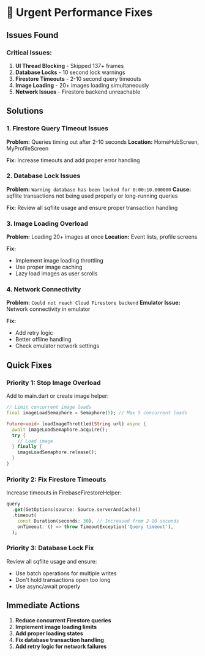 # 🚨 Urgent Performance Fixes

## Issues Found

### Critical Issues:
1. **UI Thread Blocking** - Skipped 137+ frames
2. **Database Locks** - 10 second lock warnings
3. **Firestore Timeouts** - 2-10 second query timeouts
4. **Image Loading** - 20+ images loading simultaneously
5. **Network Issues** - Firestore backend unreachable

## Solutions

### 1. Firestore Query Timeout Issues

**Problem:** Queries timing out after 2-10 seconds
**Location:** HomeHubScreen, MyProfileScreen

**Fix:** Increase timeouts and add proper error handling

### 2. Database Lock Issues

**Problem:** `Warning database has been locked for 0:00:10.000000`
**Cause:** sqflite transactions not being used properly or long-running queries

**Fix:** Review all sqflite usage and ensure proper transaction handling

### 3. Image Loading Overload

**Problem:** Loading 20+ images at once
**Location:** Event lists, profile screens

**Fix:** 
- Implement image loading throttling
- Use proper image caching
- Lazy load images as user scrolls

### 4. Network Connectivity

**Problem:** `Could not reach Cloud Firestore backend`
**Emulator Issue:** Network connectivity in emulator

**Fix:** 
- Add retry logic
- Better offline handling
- Check emulator network settings

## Quick Fixes

### Priority 1: Stop Image Overload

Add to main.dart or create image helper:

```dart
// Limit concurrent image loads
final imageLoadSemaphore = Semaphore(5); // Max 5 concurrent loads

Future<void> loadImageThrottled(String url) async {
  await imageLoadSemaphore.acquire();
  try {
    // Load image
  } finally {
    imageLoadSemaphore.release();
  }
}
```

### Priority 2: Fix Firestore Timeouts

Increase timeouts in FirebaseFirestoreHelper:

```dart
query
  .get(GetOptions(source: Source.serverAndCache))
  .timeout(
    const Duration(seconds: 30), // Increased from 2-10 seconds
    onTimeout: () => throw TimeoutException('Query timeout'),
  );
```

### Priority 3: Database Lock Fix

Review all sqflite usage and ensure:
- Use batch operations for multiple writes
- Don't hold transactions open too long
- Use async/await properly

## Immediate Actions

1. **Reduce concurrent Firestore queries**
2. **Implement image loading limits**
3. **Add proper loading states**
4. **Fix database transaction handling**
5. **Add retry logic for network failures**

